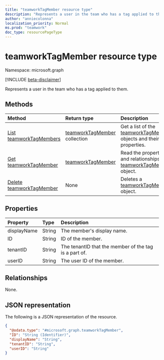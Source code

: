 ```yaml
---
title: "teamworkTagMember resource type"
description: "Represents a user in the team who has a tag applied to them."
author: "anniecolonna"
localization_priority: Normal
ms.prod: "teamwork"
doc_type: resourcePageType
---
```


# teamworkTagMember resource type

Namespace: microsoft.graph

[!INCLUDE [beta-disclaimer](../../includes/beta-disclaimer.md)]

Represents a user in the team who has a tag applied to them.

## Methods
|Method|Return type|Description|
|:---|:---|:---|
|[List teamworkTagMembers](../api/teamworktagmember-list.md)|[teamworkTagMember](../resources/teamworktagmember.md) collection|Get a list of the [teamworkTagMember](../resources/teamworktagmember.md) objects and their properties.|
|[Get teamworkTagMember](../api/teamworktagmember-get.md)|[teamworkTagMember](../resources/teamworktagmember.md)|Read the properties and relationships of a [teamworkTagMember](../resources/teamworktagmember.md) object.|
|[Delete teamworkTagMember](../api/teamworktagmember-delete.md)|None|Deletes a [teamworkTagMember](../resources/teamworktagmember.md) object.|

## Properties
|Property|Type|Description|
|:---|:---|:---|
|displayName|String|The member's display name.|
|ID|String|ID of the member.|
|tenantID|String|The tenantID that the member of the tag is a part of.|
|userID|String|The user ID of the member.|

## Relationships
None.

## JSON representation
The following is a JSON representation of the resource.
<!-- {
  "blockType": "resource",
  "keyProperty": "ID",
  "@odata.type": "microsoft.graph.teamworkTagMember",
  "baseType": "microsoft.graph.entity",
  "openType": false
}
-->
``` json
{
  "@odata.type": "#microsoft.graph.teamworkTagMember",
  "ID": "String (Identifier)",
  "displayName": "String",
  "tenantID": "String",
  "userID": "String"
}
```

